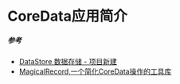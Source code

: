 # CoreData应用简介


##### 参考

* [DataStore 数据存储 - 项目新建](https://github.com/itwyhuaing/OC-WYH/tree/master/DataStore)
* [MagicalRecord,一个简化CoreData操作的工具库](https://github.com/ios122/MagicalRecord)

